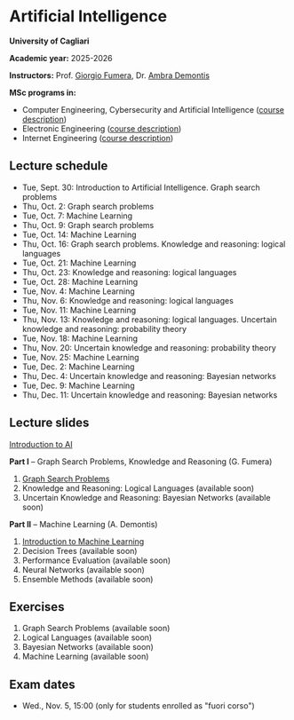 # Artificial Intelligence

**University of Cagliari**

**Academic year:** 2025-2026

**Instructors:** Prof. [Giorgio Fumera](https://www.unica.it/unica/page/it/giorgio_fumera), Dr. [Ambra Demontis](https://web.unica.it/unica/page/en/ambra_demontis)

**MSc programs in:**
- Computer Engineering, Cybersecurity and Artificial Intelligence ([course description](https://unica.coursecatalogue.cineca.it/insegnamenti/2024/19989/2018/9999/10983?coorte=2024&schemaid=4854))
- Electronic Engineering ([course description](https://unica.coursecatalogue.cineca.it/insegnamenti/2024/19989/2018/1/10662?coorte=2023&schemaid=4635))
- Internet Engineering ([course description](https://unica.coursecatalogue.cineca.it/insegnamenti/2024/19989/2023/9999/10982?coorte=2024&schemaid=4849))

## Lecture schedule

- Tue, Sept. 30: Introduction to Artificial Intelligence. Graph search problems
- Thu, Oct. 2: Graph search problems
- Tue, Oct. 7: Machine Learning
- Thu, Oct. 9: Graph search problems
- Tue, Oct. 14: Machine Learning
- Thu, Oct. 16: Graph search problems. Knowledge and reasoning: logical languages
- Tue, Oct. 21: Machine Learning
- Thu, Oct. 23: Knowledge and reasoning: logical languages
- Tue, Oct. 28: Machine Learning
- Tue, Nov. 4: Machine Learning
- Thu, Nov. 6: Knowledge and reasoning: logical languages
- Tue, Nov. 11: Machine Learning
- Thu, Nov. 13: Knowledge and reasoning: logical languages. Uncertain knowledge and reasoning: probability theory
- Tue, Nov. 18: Machine Learning
- Thu, Nov. 20: Uncertain knowledge and reasoning: probability theory
- Tue, Nov. 25: Machine Learning
- Tue, Dec. 2: Machine Learning
- Thu, Dec. 4: Uncertain knowledge and reasoning: Bayesian networks 
- Tue, Dec. 9: Machine Learning
- Thu, Dec. 11: Uncertain knowledge and reasoning: Bayesian networks

## Lecture slides

[Introduction to AI](https://github.com/unica-ai/unica-ai.github.io/blob/main/slides/AI_slides_Introduction.pdf)

**Part I** – Graph Search Problems, Knowledge and Reasoning (G. Fumera)

1. [Graph Search Problems](https://github.com/unica-ai/unica-ai.github.io/blob/main/slides/AI_slides_Search.pdf)
2. Knowledge and Reasoning: Logical Languages (available soon)
3. Uncertain Knowledge and Reasoning: Bayesian Networks (available soon)

**Part II** – Machine Learning (A. Demontis)

1. [Introduction to Machine Learning](https://github.com/unica-ai/unica-ai.github.io/blob/main/slides/AI_ML_introduction.pdf)
2. Decision Trees (available soon) 
3. Performance Evaluation (available soon)
4. Neural Networks (available soon)
5. Ensemble Methods (available soon)
   
## Exercises

1. Graph Search Problems (available soon)
2. Logical Languages (available soon)
3. Bayesian Networks (available soon)
4. Machine Learning (available soon)

## Exam dates
- Wed., Nov. 5, 15:00 (only for students enrolled as "fuori corso")
